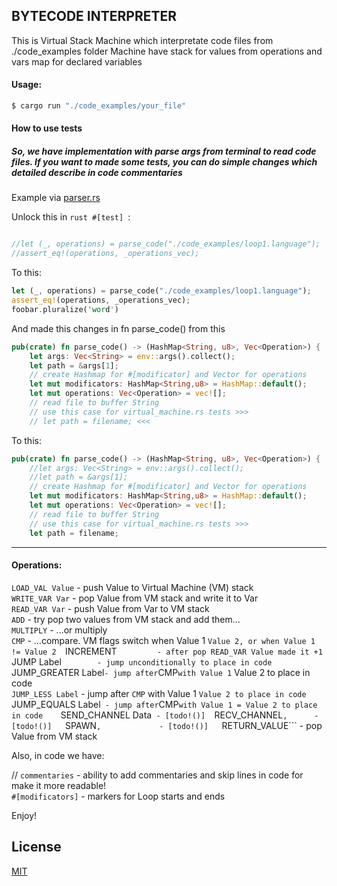## BYTECODE INTERPRETER

This is Virtual Stack Machine which interpretate code files from ./code_examples folder
Machine have stack for values from operations and vars map for declared variables

#### Usage:

```bash
$ cargo run "./code_examples/your_file"
```

#### How to use tests ####

##### So, we have implementation with parse args from terminal to read code files. If you want to made some tests, you can do simple changes which detailed describe in code commentaries

Example via [parser.rs](https://github.com/YellingOilbird/Rust_ByteCode_Interpreter/blob/main/Rust_ByteCode_Interpreter/src/parser.rs)

Unlock this in ```rust #[test] ```:

```rust

//let (_, operations) = parse_code("./code_examples/loop1.language");
//assert_eq!(operations, _operations_vec);
```
To this:

```rust
let (_, operations) = parse_code("./code_examples/loop1.language");
assert_eq!(operations, _operations_vec);
foobar.pluralize('word')
```
And made this changes in fn parse_code() from this

```rust
pub(crate) fn parse_code() -> (HashMap<String, u8>, Vec<Operation>) {
    let args: Vec<String> = env::args().collect();
    let path = &args[1];
    // create Hashmap for #[modificator] and Vector for operations
    let mut modificators: HashMap<String,u8> = HashMap::default();
    let mut operations: Vec<Operation> = vec![];
    // read file to buffer String
    // use this case for virtual_machine.rs tests >>>
    // let path = filename; <<< 
```
To this:

```rust
pub(crate) fn parse_code() -> (HashMap<String, u8>, Vec<Operation>) {
    //let args: Vec<String> = env::args().collect();
    //let path = &args[1];
    // create Hashmap for #[modificator] and Vector for operations
    let mut modificators: HashMap<String,u8> = HashMap::default();
    let mut operations: Vec<Operation> = vec![];
    // read file to buffer String
    // use this case for virtual_machine.rs tests >>>
    let path = filename;
```

---

#### Operations:
```LOAD_VAL Value```     - push Value to Virtual Machine (VM) stack  
```WRITE_VAR Var```      - pop Value from VM stack and write it to Var  
```READ_VAR Var```       - push Value from Var to VM stack  
```ADD```                - try pop two values from VM stack and add them...  
```MULTIPLY```           - ...or multiply  
```CMP```         - ...compare. VM flags switch when Value 1 ``` Value 2, or when Value 1 != Value 2  
```INCREMENT```          - after pop READ_VAR Value made it +1  
```JUMP Label```         - jump unconditionally to place in code      
```JUMP_GREATER Label``` - jump after ```CMP``` with Value 1 ``` Value 2 to place in code    
```JUMP_LESS Label```    - jump after ```CMP``` with Value 1 ``` Value 2 to place in code    
```JUMP_EQUALS Label```  - jump after ```CMP``` with Value 1 = Value 2 to place in code    
```SEND_CHANNEL Data```  - [todo!()]  
```RECV_CHANNEL```,      - [todo!()]  
```SPAWN```,             - [todo!()]  
```RETURN_VALUE```       - pop Value from VM stack  

Also, in code we have:  

// ```commentaries```    - ability to add commentaries and skip lines in code for make it more readable!     
```#[modificators]```    - markers for Loop starts and ends   

Enjoy!  



## License
[MIT](https://choosealicense.com/licenses/mit/)
